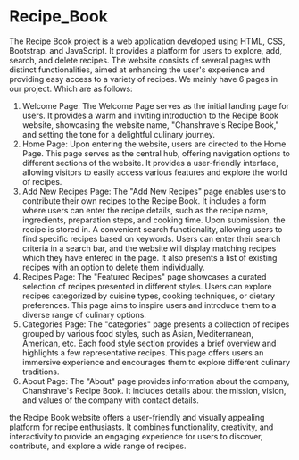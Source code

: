 # Recipe_Book

The Recipe Book project is a web application developed using HTML, CSS, Bootstrap, and JavaScript. It provides a platform for users to explore, add, search, and delete recipes. The website consists of several pages with distinct functionalities, aimed at enhancing the user's experience and providing easy access to a variety of recipes.
We mainly have 6 pages in our project. Which are as follows:
1.	Welcome Page: The Welcome Page serves as the initial landing page for users. It provides a warm and inviting introduction to the Recipe Book website, showcasing the website name, "Chanshrave's Recipe Book," and setting the tone for a delightful culinary journey.
2.	Home Page: Upon entering the website, users are directed to the Home Page. This page serves as the central hub, offering navigation options to different sections of the website. It provides a user-friendly interface, allowing visitors to easily access various features and explore the world of recipes.
3.	Add New Recipes Page: The "Add New Recipes" page enables users to contribute their own recipes to the Recipe Book. It includes a form where users can enter the recipe details, such as the recipe name, ingredients, preparation steps, and cooking time. Upon submission, the recipe is stored in. A convenient search functionality, allowing users to find specific recipes based on keywords. Users can enter their search criteria in a search bar, and the website will display matching recipes which they have entered in the page. It also presents a list of existing recipes with an option to delete them individually.
4.	Recipes Page: The "Featured Recipes" page showcases a curated selection of recipes presented in different styles. Users can explore recipes categorized by cuisine types, cooking techniques, or dietary preferences. This page aims to inspire users and introduce them to a diverse range of culinary options.
5.	Categories Page: The "categories" page presents a collection of recipes grouped by various food styles, such as Asian, Mediterranean, American, etc. Each food style section provides a brief overview and highlights a few representative recipes. This page offers users an immersive experience and encourages them to explore different culinary traditions.
6.	About Page: The "About" page provides information about the company, Chanshrave's Recipe Book. It includes details about the mission, vision, and values of the company with contact details.

the Recipe Book website offers a user-friendly and visually appealing platform for recipe enthusiasts. It combines functionality, creativity, and interactivity to provide an engaging experience for users to discover, contribute, and explore a wide range of recipes.

